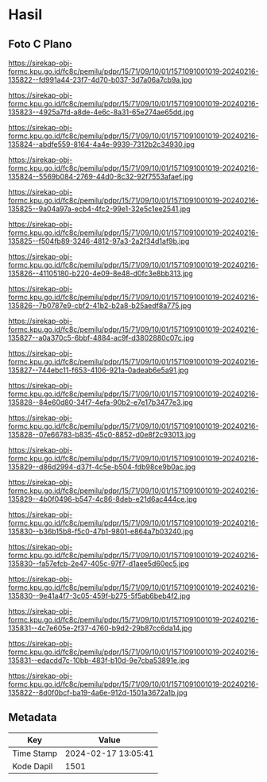 # Hasil

## Foto C Plano

https://sirekap-obj-formc.kpu.go.id/fc8c/pemilu/pdpr/15/71/09/10/01/1571091001019-20240216-135822--fd991a44-23f7-4d70-b037-3d7a06a7cb9a.jpg

https://sirekap-obj-formc.kpu.go.id/fc8c/pemilu/pdpr/15/71/09/10/01/1571091001019-20240216-135823--4925a7fd-a8de-4e6c-8a31-65e274ae65dd.jpg

https://sirekap-obj-formc.kpu.go.id/fc8c/pemilu/pdpr/15/71/09/10/01/1571091001019-20240216-135824--abdfe559-8164-4a4e-9939-7312b2c34930.jpg

https://sirekap-obj-formc.kpu.go.id/fc8c/pemilu/pdpr/15/71/09/10/01/1571091001019-20240216-135824--5569b084-2769-44d0-8c32-92f7553afaef.jpg

https://sirekap-obj-formc.kpu.go.id/fc8c/pemilu/pdpr/15/71/09/10/01/1571091001019-20240216-135825--9a04a97a-ecb4-4fc2-99e1-32e5c1ee2541.jpg

https://sirekap-obj-formc.kpu.go.id/fc8c/pemilu/pdpr/15/71/09/10/01/1571091001019-20240216-135825--f504fb89-3246-4812-97a3-2a2f34d1af9b.jpg

https://sirekap-obj-formc.kpu.go.id/fc8c/pemilu/pdpr/15/71/09/10/01/1571091001019-20240216-135826--41105180-b220-4e09-8e48-d0fc3e8bb313.jpg

https://sirekap-obj-formc.kpu.go.id/fc8c/pemilu/pdpr/15/71/09/10/01/1571091001019-20240216-135826--7b0787e9-cbf2-41b2-b2a8-b25aedf8a775.jpg

https://sirekap-obj-formc.kpu.go.id/fc8c/pemilu/pdpr/15/71/09/10/01/1571091001019-20240216-135827--a0a370c5-6bbf-4884-ac9f-d3802880c07c.jpg

https://sirekap-obj-formc.kpu.go.id/fc8c/pemilu/pdpr/15/71/09/10/01/1571091001019-20240216-135827--744ebc11-f653-4106-921a-0adeab6e5a91.jpg

https://sirekap-obj-formc.kpu.go.id/fc8c/pemilu/pdpr/15/71/09/10/01/1571091001019-20240216-135828--84e60d80-34f7-4efa-90b2-e7e17b3477e3.jpg

https://sirekap-obj-formc.kpu.go.id/fc8c/pemilu/pdpr/15/71/09/10/01/1571091001019-20240216-135828--07e66783-b835-45c0-8852-d0e8f2c93013.jpg

https://sirekap-obj-formc.kpu.go.id/fc8c/pemilu/pdpr/15/71/09/10/01/1571091001019-20240216-135829--d86d2994-d37f-4c5e-b504-fdb98ce9b0ac.jpg

https://sirekap-obj-formc.kpu.go.id/fc8c/pemilu/pdpr/15/71/09/10/01/1571091001019-20240216-135829--4b0f0496-b547-4c86-8deb-e21d6ac444ce.jpg

https://sirekap-obj-formc.kpu.go.id/fc8c/pemilu/pdpr/15/71/09/10/01/1571091001019-20240216-135830--b36b15b8-f5c0-47b1-9801-e864a7b03240.jpg

https://sirekap-obj-formc.kpu.go.id/fc8c/pemilu/pdpr/15/71/09/10/01/1571091001019-20240216-135830--fa57efcb-2e47-405c-97f7-d1aee5d60ec5.jpg

https://sirekap-obj-formc.kpu.go.id/fc8c/pemilu/pdpr/15/71/09/10/01/1571091001019-20240216-135830--9e41a4f7-3c05-459f-b275-5f5ab6beb4f2.jpg

https://sirekap-obj-formc.kpu.go.id/fc8c/pemilu/pdpr/15/71/09/10/01/1571091001019-20240216-135831--4c7e605e-2f37-4760-b9d2-29b87cc6da14.jpg

https://sirekap-obj-formc.kpu.go.id/fc8c/pemilu/pdpr/15/71/09/10/01/1571091001019-20240216-135831--edacdd7c-10bb-483f-b10d-9e7cba53891e.jpg

https://sirekap-obj-formc.kpu.go.id/fc8c/pemilu/pdpr/15/71/09/10/01/1571091001019-20240216-135822--8d0f0bcf-ba19-4a6e-912d-1501a3672a1b.jpg


## Metadata

| Key        | Value               |
| ---------- | ------------------- |
| Time Stamp | 2024-02-17 13:05:41 |
| Kode Dapil | 1501                |



